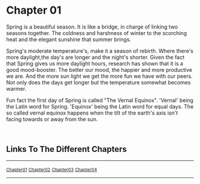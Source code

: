 # Chapter 01

Spring is a beautiful season. It is like a bridge, in charge of linking two seasons together. 
The coldness and harshness of winter to the scorching heat and the elegant sunshine that summer brings. 

Spring's moderate temperature's, make it a season of rebirth.  Where there's more daylight,the  day's are longer 
and the night's shorter. Given the fact that Spring gives us more daylight hours, research has shown 
that it is a good mood-booster. The better our mood, the happier and more productive we are. And the more sun light we get 
the more fun we have with our peers.
Not only does the days get longer 
but the temperature somewhat becomes warmer. 

Fun fact the first day of Spring is called "The Vernal Equinox". 
'Vernal' being the Latin word for Spring.
'Equinox' being the Latin word for equal days.
The so called vernal equinox happens when the tilt of 
the earth's axis isn't facing towards or away from the sun.

<aside id="sidebar">
            <br>
            <h2>Links To The Different Chapters</h2>
            <hr>
            <a href="https://github.com/Jeremiah-Durano/github-story-2019/Chapter01.md" class="button"><small>Chapter01</small></a>
            <a href="https://github.com/Jeremiah-Durano/github-story-2019/Chapter02.md" class="button"><small>Chapter02</small></a>
            <a href="https://github.com/Jeremiah-Durano/github-story-2019/Chapter03.md" class="button"><small>Chapter03</small></a>
            <a href="https://github.com/Jeremiah-Durano/github-story-2019/Chapter04.md" class="button"><small>Chapter04</small></a>
            <hr>
</aside>